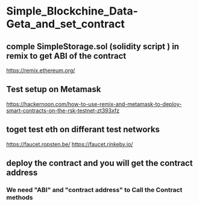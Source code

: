 # Simple_Blockchine_Data-Geta_and_set_contract

## comple SimpleStorage.sol (solidity script ) in remix to get ABI of the contract
https://remix.ethereum.org/

## Test setup on Metamask
https://hackernoon.com/how-to-use-remix-and-metamask-to-deploy-smart-contracts-on-the-rsk-testnet-zt393xfz
## toget test eth  on differant test networks
https://faucet.ropsten.be/
https://faucet.rinkeby.io/
## deploy the contract and you will get the contract address

### We need "ABI" and "contract address" to Call the Contract methods 


